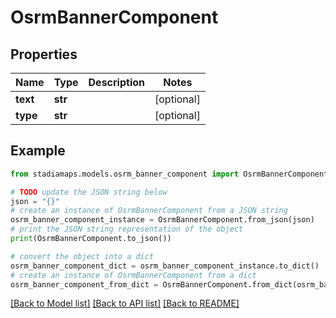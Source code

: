 # OsrmBannerComponent


## Properties

Name | Type | Description | Notes
------------ | ------------- | ------------- | -------------
**text** | **str** |  | [optional] 
**type** | **str** |  | [optional] 

## Example

```python
from stadiamaps.models.osrm_banner_component import OsrmBannerComponent

# TODO update the JSON string below
json = "{}"
# create an instance of OsrmBannerComponent from a JSON string
osrm_banner_component_instance = OsrmBannerComponent.from_json(json)
# print the JSON string representation of the object
print(OsrmBannerComponent.to_json())

# convert the object into a dict
osrm_banner_component_dict = osrm_banner_component_instance.to_dict()
# create an instance of OsrmBannerComponent from a dict
osrm_banner_component_from_dict = OsrmBannerComponent.from_dict(osrm_banner_component_dict)
```
[[Back to Model list]](../README.md#documentation-for-models) [[Back to API list]](../README.md#documentation-for-api-endpoints) [[Back to README]](../README.md)


